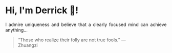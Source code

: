 # Hi, I'm Derrick 👋!
<p align="justify">I admire uniqueness and believe that a clearly focused mind can achieve anything...</p> 
<!-- #quote-start -->
<blockquote>&ldquo;Those who realize their folly are not true fools.&rdquo; &mdash; <footer>Zhuangzi</footer></blockquote>
<!-- #quote-end -->
